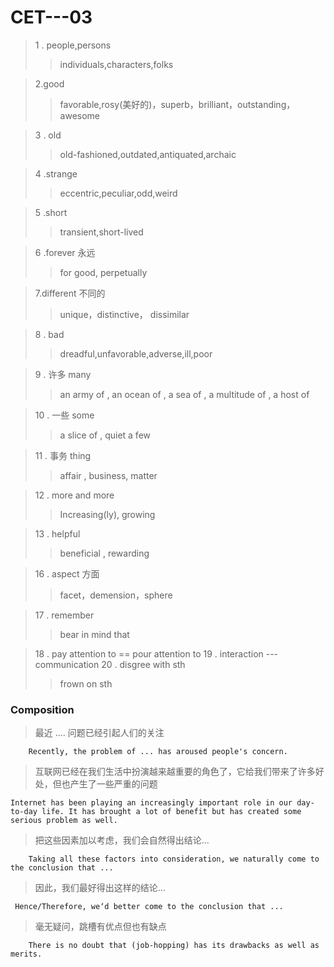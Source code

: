 CET---03
===

> 1 . people,persons
> > individuals,characters,folks

> 2.good
> >favorable,rosy(美好的)，superb，brilliant，outstanding，awesome


> 3 .  old 
>> old-fashioned,outdated,antiquated,archaic

>4 .strange
>> eccentric,peculiar,odd,weird

>5 .short
>> transient,short-lived

>6 .forever 永远
>> for good, perpetually

>7.different 不同的
>> unique，distinctive， dissimilar

>8 . bad 
> > dreadful,unfavorable,adverse,ill,poor

>9 . 许多 many
> > an army of , an ocean of , a sea of , a multitude of , a host of  

> 10 . 一些 some
> > a slice of , quiet a few

> 11 . 事务 thing
> > affair , business, matter

> 12 . more and more
>> Increasing(ly), growing

>13 . helpful
>> beneficial , rewarding

> 16 . aspect 方面
> > facet，demension，sphere

> 17 . remember
> > bear in mind that 

> 18 . pay attention to == pour attention to 
> 19 . interaction --- communication
> 20 . disgree with sth
>> frown on sth

### Composition

> 最近 .... 问题已经引起人们的关注
```
	Recently, the problem of ... has aroused people's concern.
````

> 互联网已经在我们生活中扮演越来越重要的角色了，它给我们带来了许多好处，但也产生了一些严重的问题
```
Internet has been playing an increasingly important role in our day-to-day life. It has brought a lot of benefit but has created some serious problem as well.
```

> 把这些因素加以考虑，我们会自然得出结论...
```
	Taking all these factors into consideration, we naturally come to the conclusion that ...
```

> 因此，我们最好得出这样的结论...
```
 Hence/Therefore, we‘d better come to the conclusion that ...
```

> 毫无疑问，跳槽有优点但也有缺点
```
	There is no doubt that (job-hopping) has its drawbacks as well as merits.
```	




